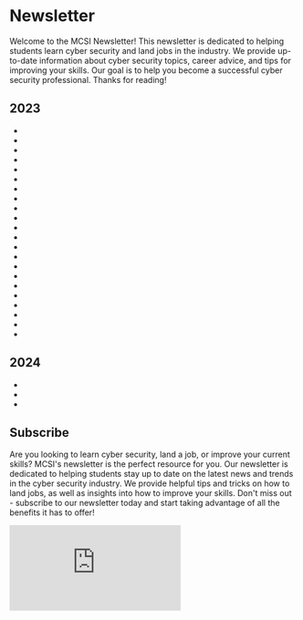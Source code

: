 # Newsletter

Welcome to the MCSI Newsletter! This newsletter is dedicated to helping students learn cyber security and land jobs in the industry. We provide up-to-date information about cyber security topics, career advice, and tips for improving your skills. Our goal is to help you become a successful cyber security professional. Thanks for reading!

## 2023

- [](learn-how-to-become-an-ethical-hacker)
- [](learn-how-to-create-business-connections-and-access-unlimited-opportunities)
- [](how-to-impress-hiring-managers-and-win-first-place-in-the-job-race)
- [](the-value-of-certifications-in-2023-and-beyond)
- [](learn-how-to-conquer-the-complexities-of-cyber-security-with-an-audacious-mindset)
- [](how-do-i-stay-motivated-and-passionate-about-cyber-security)
- [](what-skills-must-you-master-if-you-want-to-excel-as-a-soc-analyst)
- [](three-master-level-methods-to-unlock-the-most-difficult-areas-of-cyber-security)
- [](learn-how-to-secure-your-personal-devices-and-improve-your-cyber-skills)
- [](five-bad-habits-that-are-sabotaging-your-cyber-security-progress)
- [](five-ways-to-build-a-portfolio-that-attracts-recruiters-and-wins-jobs)
- [](a-proven-method-for-finding-a-cyber-mentor-and-accelerating-your-career)
- [](how-in-the-world-do-cyber-experts-master-I.T-abilities)
- [](do-you-want-to-grow-into-an-excellent-student-Master-this-approach)
- [](not-receiving-good-feedback-from-your-work-here-s-how-to-become-exceptional)
- [](how-can-you-build-helpful-and-rewarding-relationships-with-people-in-the-field)
- [](stakeholder-analysis-a-powerful-method-to-understand-what-people-want-and-need)
- [](learn-how-to-create-trust-and-collaboration-in-cyber-security-with-active-listening)
- [](learn-a-new-language-that-connects-with-people-and-resolves-issues)
- [](learn-how-to-lead-and-inspire-cyber-teams)
- [](master-the-most-important-life-skill-nobody-taught-you-dependability)
- [](how-to-prosper-and-win-in-the-upcoming-a-economic-downturn)

## 2024

- [](the-state-of-cyber-skills-in-2024)
- [](turn-cybersecurity-skills-into-big-money)
- [](so-you-want-to-become-a-ciso)


## Subscribe

Are you looking to learn cyber security, land a job, or improve your current skills? MCSI's newsletter is the perfect resource for you. Our newsletter is dedicated to helping students stay up to date on the latest news and trends in the cyber security industry. We provide helpful tips and tricks on how to land jobs, as well as insights into how to improve your skills. Don't miss out - subscribe to our newsletter today and start taking advantage of all the benefits it has to offer!

<iframe src="https://newsletter.mosse-institute.com/embed" style="background:white;" frameborder="0" scrolling="no"></iframe>